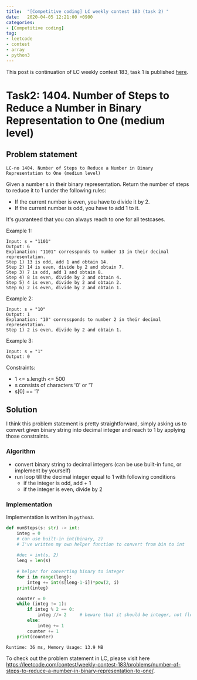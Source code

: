```yaml
---
title:  "[Competitive coding] LC weekly contest 183 (task 2) "
date:   2020-04-05 12:21:00 +0900
categories: 
- [Competitive coding]
tag:
- leetcode
- contest
- array
- python3
---
```

This post is continuation of LC weekly contest 183, task 1 is published [here]("../../lc-weekly-contest-task1.md").

# Task2: 1404. Number of Steps to Reduce a Number in Binary Representation to One (medium level)

## Problem statement
`LC-no 1404. Number of Steps to Reduce a Number in Binary Representation to One (medium level)`

Given a number s in their binary representation. Return the number of steps to reduce it to 1 under the following rules:
- If the current number is even, you have to divide it by 2.
- If the current number is odd, you have to add 1 to it.

It's guaranteed that you can always reach to one for all testcases.

Example 1:
```
Input: s = "1101"
Output: 6
Explanation: "1101" corressponds to number 13 in their decimal representation.
Step 1) 13 is odd, add 1 and obtain 14. 
Step 2) 14 is even, divide by 2 and obtain 7.
Step 3) 7 is odd, add 1 and obtain 8.
Step 4) 8 is even, divide by 2 and obtain 4.  
Step 5) 4 is even, divide by 2 and obtain 2. 
Step 6) 2 is even, divide by 2 and obtain 1.  
```

Example 2:
```
Input: s = "10"
Output: 1
Explanation: "10" corressponds to number 2 in their decimal representation.
Step 1) 2 is even, divide by 2 and obtain 1.  
```
Example 3:
```
Input: s = "1"
Output: 0
```

Constraints:
- 1 <= s.length <= 500 
- s consists of characters '0' or '1' 
- s[0] == '1'

## Solution

I think this problem statement is pretty straightforward, simply asking us to convert given binary string into decimal integer and reach to 1 by applying those constraints.

### Algorithm
 - convert binary string to decimal integers (can be use built-in func, or implement by yourself)
 - run loop till the decimal integer equal to 1 with following conditions
   - if the integer is odd, add + 1
   - if the integer is even, divide by 2

### Implementation

Implementation is written in `python3`.

```py
def numSteps(s: str) -> int:
    integ = 0
    # can use built-in int(binary, 2)
    # I've written my own helper function to convert from bin to int
    
    #dec = int(s, 2)
    leng = len(s)
    
    # helper for converting binary to integer
    for i in range(leng):
        integ += int(s[leng-1-i])*pow(2, i)
    print(integ)

    counter = 0
    while (integ != 1):
        if integ % 2 == 0:
            integ //= 2     # beware that it should be integer, not floating points (/)
        else:
            integ += 1
        counter += 1
    print(counter)
```

`Runtime: 36 ms, Memory Usage: 13.9 MB`

To check out the problem statement in LC, please visit here <https://leetcode.com/contest/weekly-contest-183/problems/number-of-steps-to-reduce-a-number-in-binary-representation-to-one/>.